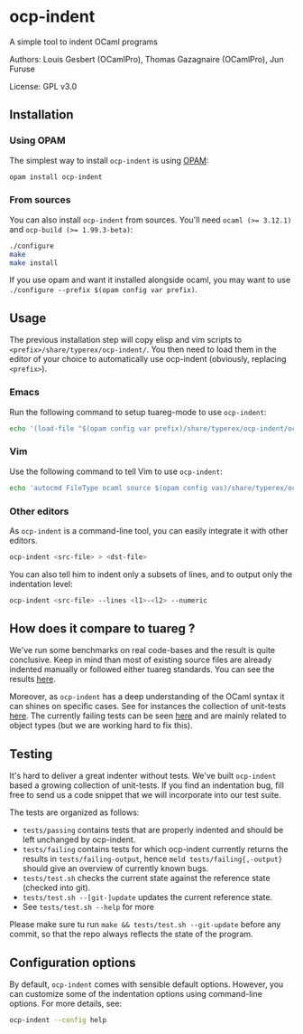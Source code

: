 # ocp-indent

A simple tool to indent OCaml programs

Authors: Louis Gesbert (OCamlPro), Thomas Gazagnaire (OCamlPro), Jun Furuse

License: GPL v3.0

## Installation

### Using OPAM

The simplest way to install `ocp-indent` is using [OPAM](http://opam.ocamlpro.com):

```bash
opam install ocp-indent
```

### From sources

You can also install `ocp-indent` from sources. You'll need `ocaml (>= 3.12.1)`
and `ocp-build (>= 1.99.3-beta)`:

```bash
./configure
make
make install
```

If you use opam and want it installed alongside ocaml, you may want to use
`./configure --prefix $(opam config var prefix)`.

## Usage

The previous installation step will copy elisp and vim scripts to
`<prefix>/share/typerex/ocp-indent/`. You then need to load them in
the editor of your choice to automatically use ocp-indent (obviously,
replacing `<prefix>`).

### Emacs

Run the following command to setup tuareg-mode to use `ocp-indent`: 

```bash
echo '(load-file "$(opam config var prefix)/share/typerex/ocp-indent/ocp-indent.el")' >>~/.emacs
```

### Vim

Use the following command to tell Vim to use `ocp-indent`:

```bash
echo 'autocmd FileType ocaml source $(opam config vas)/share/typerex/ocp-indent/ocp-indent.vim' >>~/.vimrc
```

### Other editors

As `ocp-indent` is a command-line tool, you can easily integrate it with other editors. 

```bash
ocp-indent <src-file> > <dst-file>
```

You can also tell him to indent only a subsets of lines, and to output only the indentation level:

```bash
ocp-indent <src-file> --lines <l1>-<l2> --numeric
```

## How does it compare to tuareg ?

We've run some benchmarks on real code-bases and the result is quite
conclusive. Keep in mind than most of existing source files are
already indented manually or followed either tuareg standards. You can
see the results [here](http://htmlpreview.github.com/?https://github.com/AltGr/ocp-indent-tests/blob/master/status.html).

Moreover, as `ocp-indent` has a deep understanding of the OCaml syntax
it can shines on specific cases. See for instances the collection of
unit-tests
[here](https://github.com/OCamlPro/ocp-indent/tree/master/tests/passing). The
currently failing tests can be seen
[here](http://htmlpreview.github.com/?https://github.com/OCamlPro/ocp-indent/blob/master/tests/failing.html)
and are mainly related to object types (but we are working hard to fix
this).


## Testing

It's hard to deliver a great indenter without tests. We've built
`ocp-indent` based a growing collection of unit-tests. If you find an
indentation bug, fill free to send us a code snippet that we will
incorporate into our test suite.

The tests are organized as follows:

* `tests/passing` contains tests that are properly indented and should be left
  unchanged by ocp-indent.
* `tests/failing` contains tests for which ocp-indent currently returns the
  results in `tests/failing-output`, hence `meld tests/failing{,-output}` should
  give an overview of currently known bugs.
* `tests/test.sh` checks the current state against the reference state (checked
  into git).
* `tests/test.sh --[git-]update` updates the current reference state.
* See `tests/test.sh --help` for more

Please make sure tu run `make && tests/test.sh --git-update` before any commit,
so that the repo always reflects the state of the program.

## Configuration options

By default, `ocp-indent` comes with sensible default options. However,
you can customize some of the indentation options using command-line
options. For more details, see:

```bash
ocp-indent --config help
```

